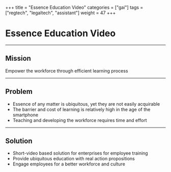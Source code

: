 +++
title = "Essence Education Video"
categories = ["gai"]
tags = ["regtech", "legaltech", "assistant"]
weight = 47
+++

# Essence Education Video

---

## Mission

Empower the workforce through efficient learning process

---

## Problem

- Essence of any matter is ubiquitous, yet they are not easily acquirable
- The barrier and cost of learning is relatively high in the age of the smartphone
- Teaching and developing the workforce requires time and effort

---

## Solution

- Short-video based solution for enterprises for employee training
- Provide ubiquitous education with real action propositions
- Engage employees for a better workforce and culture

